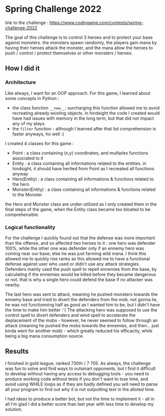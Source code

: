 # Spring Challenge 2022

link to the challenge : https://www.codingame.com/contests/spring-challenge-2022

The goal of this challenge is to control 3 heroes and to protect your base against monsters. the monsters spawn randomly, the players gain mana by having their heroes attack the monster, and the mana allow the heroes to push / control / protect themselves or other monsters / heroes.

## How I did it
### Architecture

Like always, I want for an OOP approach. For this game, I learned about some concepts in Python :
- the class function `__new__`: surcharging this function allowed me to avoid recreating already existing objects. in hindsight the code I created would have had issues with memory in the long term, but that did not impact any of my plays.
- the `filter` function - although I learned after that list comprehension is faster anyways, ho well :)

I created 4 classes for this game :
- Point : a class containing (x,y) coordinates, and multiples functions associated to it
- Entity : a class containing all informations related to the entities. in hindsight, it should have herited from Point as I recreated all functions anyway
- Hero(Entity) : a class containing all informations & functions related to the hero
- Monster(Entity) : a class containing all informations & functions related to the Monster

the Hero and Monster class are under-utilized as I only created them in the final steps of the game, when the Entity class became too bloated to be comprehensible.

### Logical functionality

For the challenge I quickly found out that the defense was more important than the offense, and so affected two heroes to it : one hero was defender 100%, while the other one was defender only if an ennemy hero was coming near our base; else he was just farming wild mana.
I think this allowed me to quickly rise ranks as this allowed me to have a functional defense against user who used or didn't use any attack strategies.
Defenders mainly used the push spell to repell ennemies from the base, by calculating if the ennemies would be killed before they became dangerous or not. that is why a single hero could defend the base if no attacker was nearby.

The last hero was sent to attack, meaning he pushed monsters towards the ennemy base and tried to divert the defenders from the mob. not gonna lie, he was not functionning half as good as I wanted him to be, but I didn't have the time to make him better :'(
The attacking hero was supposed to use the control spell to divert defenders and wind spell to accelerate the deplacement of the mobs - however, he never seemed to follow through an attack (meaning he pushed the mobs towards the ennemies, and then... just kinda went for another mob) - which greatly reduced his efficacity, while being a big mana consumption source.

## Results

I finished in gold league, ranked 730th / 7 705. As always, the challenge was fun to solve and find ways to outsmart opponents, but I find it difficult to develop without having any access to debugging tools - you need to produce working code without tests if you don't want to lose time, and avoid using WHILE loops as if they are badly defined you will need to parse all your program to find out why it is not outputting text in the alloted time.

I had ideas to produce a better bot, but not the time to implement it - all in all I'm glad I did a better score than last year with less time to develop my solution.
